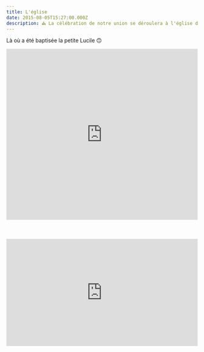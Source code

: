 ```yaml
---
title: L'église
date: 2015-08-05T15:27:00.000Z
description: ⛪ La célébration de notre union se déroulera à l'église de Cruet (Savoie) à 15h
---
```

Là où a été baptisée la petite Lucile 🙃


<div style="width:100%;height:500px;position:relative;">
<iframe src="https://www.google.com/maps/embed?pb=!1m14!1m8!1m3!1d11180.864143696612!2d6.0926437!3d45.525858!3m2!1i1024!2i768!4f13.1!3m3!1m2!1s0x0%3A0xb593f2081bcdcd66!2sEglise%20de%20Cruet!5e0!3m2!1sen!2sfr!4v1633534102210!5m2!1sen!2sfr" width="100%" height="450" style="border:0;margin:auto" allowfullscreen="" loading="lazy"></iframe></div>


<div style="width:100%;height:0;padding-bottom:56%;position:relative;"><iframe src="https://giphy.com/embed/DBBySC4uzROSvj9rkg" width="100%" height="100%" style="position:absolute" frameBorder="0" class="giphy-embed" allowFullScreen></iframe></div><p><a href="https://giphy.com/gifs/IcGkqdUmYLFGE"></a></p>